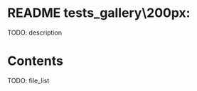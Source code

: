 <!--
file:         tests\_gallery\200px/README.md
file-id:      3b625f72-dfa8-4b8b-96b1-f1cb27dd8af8
project:      nice123d
project-id:   e2bbd03f-0ac6-41ec-89ae-2ad52fa0652a
using: jinja2
description:  This file contains the folder documentation. |
    The folder is part of the `nice123d` project.
-->

# README tests\_gallery\200px:

TODO: description

# Contents

TODO: file_list